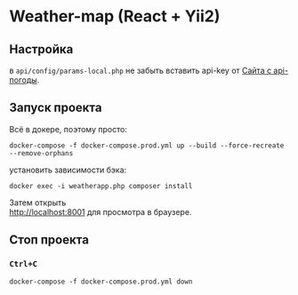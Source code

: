 # Weather-map (React + Yii2)

## Настройка

в `api/config/params-local.php` не забыть вставить api-key от [Сайта с api-погоды](https://openweathermap.org/api).

## Запуск проекта

Всё в докере, поэтому просто:

`docker-compose -f docker-compose.prod.yml up --build --force-recreate --remove-orphans`

установить зависимости бэка:

`docker exec -i weatherapp.php composer install`

Затем открыть\
[http://localhost:8001](http://localhost:8001) для просмотра в браузере.

## Стоп проекта

### `Ctrl+C`
 `docker-compose -f docker-compose.prod.yml down`